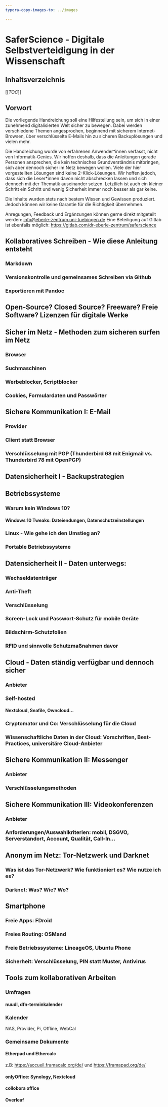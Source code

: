 ```yaml
---
typora-copy-images-to: ../images

---
```


# SaferScience - Digitale Selbstverteidigung in der Wissenschaft

## Inhaltsverzeichnis

[[_TOC_]]

## Vorwort

Die vorliegende Handreichung soll eine Hilfestellung sein, um sich in einer zunehmend digitalisierten Welt sicher zu bewegen. Dabei werden verschiedene Themen angesprochen, beginnend mit sicherem Internet-Browsen, über verschlüsselte E-Mails hin zu sicheren Backuplösungen und vielen mehr.

Die Handreichung wurde von erfahrenen Anwender*innen verfasst, nicht von Informatik-Genies. Wir hoffen deshalb, dass die Anleitungen gerade Personen ansprechen, die kein technisches Grundverständnis mitbringen, sich aber dennoch sicher im Netz bewegen wollen. Viele der hier vorgestellten Lösungen sind keine 2-Klick-Lösungen. Wir hoffen jedoch, dass sich die Leser\*innen davon nicht abschrecken lassen und sich dennoch mit der Thematik auseinander setzen. Letztlich ist auch ein kleiner Schritt ein Schritt und wenig Sicherheit immer noch besser als gar keine. 

Die Inhalte wurden stets nach bestem Wissen und Gewissen produziert. Jedoch können wir keine Garantie für die Richtigkeit übernehmen.

Anregungen, Feedback und Ergänzungen können gerne direkt mitgeteilt werden: info@eberle-zentrum.uni-tuebingen.de 
Eine Beteiligung auf Gitlab ist ebenfalls möglich: https://gitlab.com/dr-eberle-zentrum/saferscience

## Kollaboratives Schreiben - Wie diese Anleitung entsteht

### Markdown



### Versionskontrolle und gemeinsames Schreiben via Github



### Exportieren mit Pandoc



## Open-Source? Closed Source? Freeware? Freie Software? Lizenzen für digitale Werke

## Sicher im Netz - Methoden zum sicheren surfen im Netz

### Browser

### Suchmaschinen

### Werbeblocker, Scriptblocker

### Cookies, Formulardaten und Passwörter

## Sichere Kommunikation I: E-Mail

### Provider

### Client statt Browser

### Verschlüsselung mit PGP (Thunderbird 68 mit Enigmail vs. Thunderbird 78 mit OpenPGP)

## Datensicherheit I -  Backupstrategien

## Betriebssysteme

### Warum kein Windows 10?

#### Windows 10 Tweaks: Dateiendungen, Datenschutzeinstellungen

### Linux -  Wie gehe ich den Umstieg an?

### Portable Betriebssysteme

## Datensicherheit II - Daten unterwegs:

### Wechseldatenträger

### Anti-Theft

### Verschlüsselung

### Screen-Lock und Passwort-Schutz für mobile Geräte

### Bildschirm-Schutzfolien

### RFID und sinnvolle Schutzmaßnahmen davor

<!--Kapitel evtl. weg lassen, da großes und teils spezuifisches Themenfeld und nicht explizit für Wissenschaft -->

## Cloud - Daten ständig verfügbar und dennoch sicher

### Anbieter

### Self-hosted

#### Nextcloud, Seafile, Owncloud...

### Cryptomator und Co: Verschlüsselung für die Cloud

### Wissenschaftliche Daten in der Cloud: Vorschriften, Best-Practices, universitäre Cloud-Anbieter

## Sichere Kommunikation II: Messenger

### Anbieter

### Verschlüsselungsmethoden

## Sichere Kommunikation III: Videokonferenzen

### Anbieter

### Anforderungen/Auswahlkriterien: mobil, DSGVO, Serverstandort, Account, Qualität, Call-In...

## Anonym im Netz: Tor-Netzwerk und Darknet

### Was ist das Tor-Netzwerk? Wie funktioniert es? Wie nutze ich es?

### Darknet: Was? Wie? Wo?

## Smartphone

### Freie Apps: FDroid

### Freies Routing: OSMand

### Freie Betriebssysteme: LineageOS, Ubuntu Phone

### Sicherheit: Verschlüsselung, PIN statt Muster, Antivirus

## Tools zum kollaborativen Arbeiten

### Umfragen

#### nuudl, dfn-terminkalender

### Kalender

NAS, Provider, Pi, Offline, WebCal

### Gemeinsame Dokumente

#### Etherpad und Ethercalc

z.B: https://accueil.framacalc.org/de/ und https://framapad.org/de/

#### onlyOffice: Synology, Nextcloud

#### collobora office

#### Overleaf 











